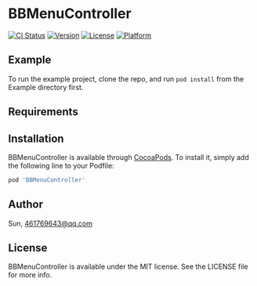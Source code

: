 # BBMenuController

[![CI Status](https://img.shields.io/travis/Sun/BBMenuController.svg?style=flat)](https://travis-ci.org/Sun/BBMenuController)
[![Version](https://img.shields.io/cocoapods/v/BBMenuController.svg?style=flat)](https://cocoapods.org/pods/BBMenuController)
[![License](https://img.shields.io/cocoapods/l/BBMenuController.svg?style=flat)](https://cocoapods.org/pods/BBMenuController)
[![Platform](https://img.shields.io/cocoapods/p/BBMenuController.svg?style=flat)](https://cocoapods.org/pods/BBMenuController)

## Example

To run the example project, clone the repo, and run `pod install` from the Example directory first.

## Requirements

## Installation

BBMenuController is available through [CocoaPods](https://cocoapods.org). To install
it, simply add the following line to your Podfile:

```ruby
pod 'BBMenuController'
```

## Author

Sun, 461769643@qq.com

## License

BBMenuController is available under the MIT license. See the LICENSE file for more info.
